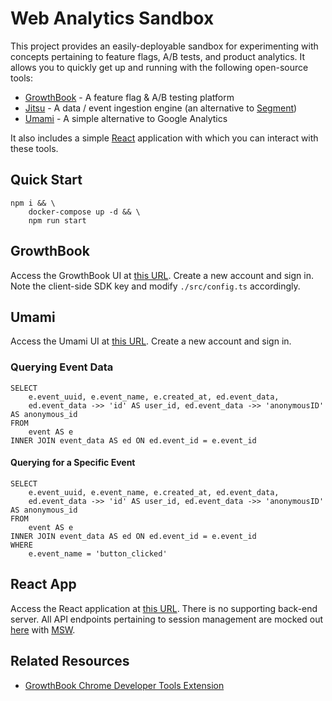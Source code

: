 # Web Analytics Sandbox

This project provides an easily-deployable sandbox for experimenting with concepts pertaining to feature flags, A/B tests, and product analytics. It allows you to quickly get up and running with the following open-source tools:

- [GrowthBook](https://www.growthbook.io/) - A feature flag & A/B testing platform
- [Jitsu](https://jitsu.com/) - A data / event ingestion engine (an alternative to [Segment](https://segment.com/))
- [Umami](https://umami.is/) - A simple alternative to Google Analytics

It also includes a simple [React](https://reactjs.org/) application with which you can interact with these tools.

## Quick Start

```
npm i && \
    docker-compose up -d && \
    npm run start
```

## GrowthBook

Access the GrowthBook UI at [this URL](http://localhost:3200/). Create a new account and sign in. Note the client-side SDK key and modify `./src/config.ts` accordingly.

## Umami

Access the Umami UI at [this URL](http://localhost:3000). Create a new account and sign in.

### Querying Event Data

```
SELECT
	e.event_uuid, e.event_name, e.created_at, ed.event_data,
	ed.event_data ->> 'id' AS user_id, ed.event_data ->> 'anonymousID' AS anonymous_id
FROM
	event AS e
INNER JOIN event_data AS ed ON ed.event_id = e.event_id
```

#### Querying for a Specific Event

```
SELECT
	e.event_uuid, e.event_name, e.created_at, ed.event_data,
	ed.event_data ->> 'id' AS user_id, ed.event_data ->> 'anonymousID' AS anonymous_id
FROM
	event AS e
INNER JOIN event_data AS ed ON ed.event_id = e.event_id
WHERE
	e.event_name = 'button_clicked'
```

## React App

Access the React application at [this URL](http://localhost:9011). There is no supporting back-end server. All API endpoints pertaining to session management are mocked out [here](./src/components/Setup/msw.ts) with [MSW](https://mswjs.io/).

## Related Resources

- [GrowthBook Chrome Developer Tools Extension](https://chrome.google.com/webstore/detail/growthbook-devtools/opemhndcehfgipokneipaafbglcecjia)
